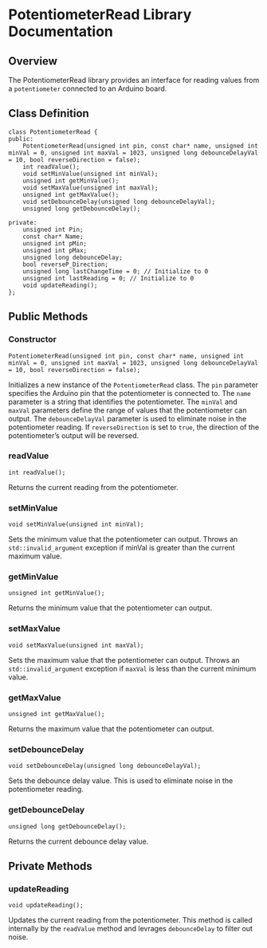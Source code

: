 
# PotentiometerRead Library Documentation


## Overview
The PotentiometerRead library provides an interface for reading values from a ```potentiometer``` connected to an Arduino board.
## Class Definition
    class PotentiometerRead {
    public:
        PotentiometerRead(unsigned int pin, const char* name, unsigned int minVal = 0, unsigned int maxVal = 1023, unsigned long debounceDelayVal = 10, bool reverseDirection = false);
        int readValue();
        void setMinValue(unsigned int minVal);
        unsigned int getMinValue();
        void setMaxValue(unsigned int maxVal);
        unsigned int getMaxValue();
        void setDebounceDelay(unsigned long debounceDelayVal);
        unsigned long getDebounceDelay();

    private:
        unsigned int Pin;
        const char* Name;
        unsigned int pMin;
        unsigned int pMax;
        unsigned long debounceDelay;
        bool reverseP_Direction;
        unsigned long lastChangeTime = 0; // Initialize to 0
        unsigned int lastReading = 0; // Initialize to 0
        void updateReading();
    };

## Public Methods

### Constructor

    PotentiometerRead(unsigned int pin, const char* name, unsigned int minVal = 0, unsigned int maxVal = 1023, unsigned long debounceDelayVal = 10, bool reverseDirection = false);

Initializes a new instance of the ```PotentiometerRead``` class. The ```pin``` parameter specifies the Arduino pin that the potentiometer is connected to. The ```name``` parameter is a string that identifies the potentiometer. The ```minVal``` and ```maxVal``` parameters define the range of values that the potentiometer can output. The ```debounceDelayVal``` parameter is used to eliminate noise in the potentiometer reading. If ```reverseDirection``` is set to ```true```, the direction of the potentiometer’s output will be reversed.

### readValue
    int readValue();
Returns the current reading from the potentiometer.

### setMinValue
    void setMinValue(unsigned int minVal);
Sets the minimum value that the potentiometer can output. Throws an ```std::invalid_argument``` exception if minVal is greater than the current maximum value.

### getMinValue
    unsigned int getMinValue();
Returns the minimum value that the potentiometer can output.
### setMaxValue
    void setMaxValue(unsigned int maxVal);
Sets the maximum value that the potentiometer can output. Throws an ```std::invalid_argument``` exception if ```maxVal``` is less than the current minimum value.
### getMaxValue
    unsigned int getMaxValue();
Returns the maximum value that the potentiometer can output.
### setDebounceDelay
    void setDebounceDelay(unsigned long debounceDelayVal);
Sets the debounce delay value. This is used to eliminate noise in the potentiometer reading.
### getDebounceDelay
    unsigned long getDebounceDelay();
Returns the current debounce delay value.

## Private Methods
### updateReading
    void updateReading();
Updates the current reading from the potentiometer. This method is called internally by the ```readValue``` method and levrages ```debounceDelay``` to filter out noise.
